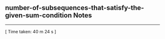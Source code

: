 <h2>number-of-subsequences-that-satisfy-the-given-sum-condition Notes</h2><hr>[ Time taken: 40 m 24 s ]